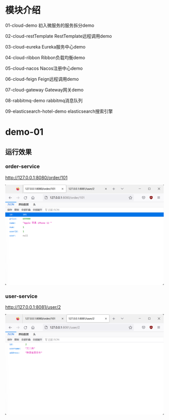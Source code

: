 # 模块介绍

01-cloud-demo 初入微服务的服务拆分demo

02-cloud-restTemplate RestTemplate远程调用demo

03-cloud-eureka Eureka服务中心demo

04-cloud-ribbon Ribbon负载均衡demo

05-cloud-nacos Nacos注册中心demo

06-cloud-feign Feign远程调用demo

07-cloud-gateway Gateway网关demo

08-rabbitmq-demo rabbitmq消息队列

09-elasticsearch-hotel-demo elasticsearch搜索引擎



# demo-01

## 运行效果

### order-service

http://127.0.0.1:8080/order/101

![image-20221021160445246](img/6352529e4ea1e.webp)

### user-service

http://127.0.0.1:8081/user/2

![image-20221021160452940](img/635252a5d340c.webp)